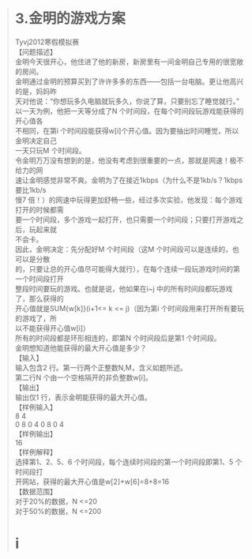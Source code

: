
<blockquote>
	<h1>
		3.金明的游戏方案
	</h1>
Tyvj2012寒假模拟赛 <br/>
【问题描述】<br/>
金明今天很开心，他住进了他的新房，新房里有一间金明自己专用的很宽敞的房间。<br/>
金明通过金明的预算买到了许许多多的东西——包括一台电脑。更让他高兴的是，妈妈昨<br/>
天对他说：“你想玩多久电脑就玩多久，你说了算，只要别忘了睡觉就行。”<br/>
以一天为例，他把一天等分成了N 个时间段，在每个时间段玩游戏能获得的开心值各<br/>
不相同，在第i 个时间段能获得w[i]个开心值。因为要抽出时间睡觉，所以金明决定自己<br/>
一天只玩M 个时间段。<br/>
令金明万万没有想到的是，他没有考虑到很重要的一点，那就是网速！极不给力的网<br/>
速让金明感觉非常不爽。金明为了在接近1kbps（为什么不是1kb/s？1kbps 要比1kb/s<br/>
慢7 倍！）的网速中玩得更加舒畅一些，经过多次实验，他发现：每个游戏打开的时候都需<br/>
要一个时间段，多个游戏一起打开，也只需要一个时间段；只要打开游戏之后，玩起来就<br/>
不会卡。<br/>
因此，金明决定：先分配好M 个时间段（这M 个时间段可以是连续的，也可以是分散<br/>
的，只要让总的开心值尽可能得大就行），在每个连续一段玩游戏时间的第一个时间段打开<br/>
整段时间要玩的游戏。也就是说，他如果在i~j 中的所有时间段都玩游戏了，那么获得的<br/>
开心值就是SUM{w[k]}(i+1&lt;= k &lt;= j)（因为第i 个时间段用来打开所有要玩的游戏了，所<br/>
以不能获得开心值w[i]）<br/>
所有的时间段都是环形相连的，即第N 个时间段后是第1 个时间段。<br/>
金明想知道他能获得的最大开心值是多少？<br/>
【输入】<br/>
输入包含2 行。第一行两个正整数N,M，含义如题所述。<br/>
第二行N 个由一个空格隔开的非负整数w[i]。<br/>
【输出】<br/>
输出仅1 行，表示金明能获得的最大开心值。<br/>
【样例输入】<br/>
8 4<br/>
0 8 0 4 0 8 0 4<br/>
【样例输出】<br/>
16<br/>
【样例解释】<br/>
选择第1、2、5、6 个时间段，每个连续时间段的第一个时间段即第1、5 个时间段打<br/>
开网站，获得的最大开心值是w[2]+w[6]=8+8=16<br/>
【数据范围】<br/>
对于20%的数据，N &lt;=20<br/>
对于50%的数据，N &lt;=200
	
# i


</blockquote>
<blockquote>
</blockquote>
<blockquote>
</blockquote>
<blockquote>
</blockquote>
<blockquote>
</blockquote>
<blockquote>
</blockquote>
<blockquote>
</blockquote>
<blockquote>
</blockquote>
<blockquote>
</blockquote>
<blockquote>
</blockquote>
<blockquote>
</blockquote>
<blockquote>
</blockquote>
<blockquote>
</blockquote>
<blockquote>
</blockquote>
<blockquote>
</blockquote>
<blockquote>
</blockquote>
<blockquote>
</blockquote>
<blockquote>
</blockquote>
<blockquote>
</blockquote>
<blockquote>
</blockquote>
<blockquote>
</blockquote>
<blockquote>
</blockquote>
<blockquote>
</blockquote>
<blockquote>
</blockquote>
<blockquote>
</blockquote>
<blockquote>
</blockquote>
<blockquote>
</blockquote>
<blockquote>
</blockquote>
<p>
	<br/>
</p>

